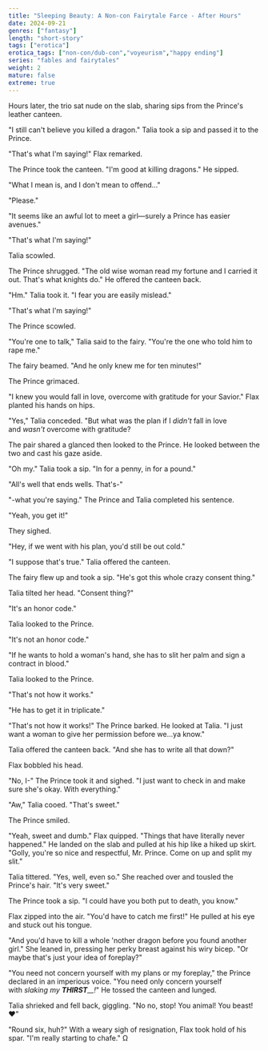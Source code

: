 ```yaml
---
title: "Sleeping Beauty: A Non-con Fairytale Farce - After Hours"
date: 2024-09-21
genres: ["fantasy"]
length: "short-story"
tags: ["erotica"]
erotica_tags: ["non-con/dub-con","voyeurism","happy ending"]
series: "fables and fairytales"
weight: 2
mature: false
extreme: true
---
```

Hours later, the trio sat nude on the slab, sharing sips from the Prince's leather canteen.

"I still can't believe you killed a dragon." Talia took a sip and passed it to the Prince.

"That's what I'm saying!" Flax remarked.

The Prince took the canteen. "I'm good at killing dragons." He sipped.

"What I mean is, and I don't mean to offend..."

"Please."

"It seems like an awful lot to meet a girl—surely a Prince has easier avenues."

"That's what I'm saying!"

Talia scowled.

The Prince shrugged. "The old wise woman read my fortune and I carried it out. That's what knights do." He offered the canteen back.

"Hm." Talia took it. "I fear you are easily mislead."

"That's what I'm saying!"

The Prince scowled.

"You're one to talk," Talia said to the fairy. "You're the one who told him to rape me."

The fairy beamed. "And he only knew me for ten minutes!"

The Prince grimaced.

"I knew you would fall in love, overcome with gratitude for your Savior." Flax planted his hands on hips.

"Yes," Talia conceded. "But what was the plan if I _didn't_ fall in love and _wasn't_ overcome with gratitude?

The pair shared a glanced then looked to the Prince. He looked between the two and cast his gaze aside.

"Oh my." Talia took a sip. "In for a penny, in for a pound."

"All's well that ends wells. That's-"

"-what you're saying." The Prince and Talia completed his sentence.

"Yeah, you get it!"

They sighed.

"Hey, if we went with his plan, you'd still be out cold."

"I suppose that's true." Talia offered the canteen.

The fairy flew up and took a sip. "He's got this whole crazy consent thing."

Talia tilted her head. "Consent thing?"

"It's an honor code."

Talia looked to the Prince.

"It's not an honor code."

"If he wants to hold a woman's hand, she has to slit her palm and sign a contract in blood."

Talia looked to the Prince.

"That's not how it works."

"He has to get it in triplicate."

"That's not how it works!" The Prince barked. He looked at Talia. "I just want a woman to give her permission before we...ya know."

Talia offered the canteen back. "And she has to write all that down?"

Flax bobbled his head.

"No, I-" The Prince took it and sighed. "I just want to check in and make sure she's okay. With everything."

"Aw," Talia cooed. "That's sweet."

The Prince smiled.

"Yeah, sweet and dumb." Flax quipped. "Things that have literally never happened." He landed on the slab and pulled at his hip like a hiked up skirt. "Golly, you're so nice and respectful, Mr. Prince. Come on up and split my slit."

Talia tittered. "Yes, well, even so." She reached over and tousled the Prince's hair. "It's very sweet."

The Prince took a sip. "I could have you both put to death, you know."

Flax zipped into the air. "You'd have to catch me first!" He pulled at his eye and stuck out his tongue.

"And you'd have to kill a whole 'nother dragon before you found another girl." She leaned in, pressing her perky breast against his wiry bicep. "Or maybe that's just your idea of foreplay?"

"You need not concern yourself with my plans or my foreplay," the Prince declared in an imperious voice. "You need only concern yourself with _slaking my_ _**THIRST**__!_" He tossed the canteen and lunged.

Talia shrieked and fell back, giggling. "No no, stop! You animal! You beast!❤️"

"Round six, huh?" With a weary sigh of resignation, Flax took hold of his spar. "I'm really starting to chafe." Ω